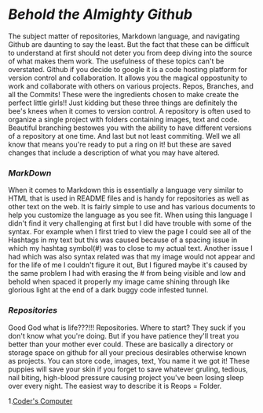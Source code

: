 # _Behold the Almighty Github_ #

The subject matter of repositories, Markdown language, and navigating Github are daunting to say the least. But the fact that these can be difficult to understand at first should not deter you from deep diving into the source of what makes them work. The usefulness of these topics can't be overstated.
Github if you decide to google it is a code hosting platform for version control and collaboration. It allows you the magical oppostunity to work and collaborate with others on various projects. Repos, Branches, and all the Commits! These were the ingredients chosen to make create the perfect little girls!! Just kidding but these three things are definitely the bee's knees when it comes to version control. A repository is often used to organize a single project with folders containing images, text and code. Beautiful branching bestowes you with the ability to have different versions of a repository at one time. And last but not least commiting. Well we all know that means you're ready to put a ring on it! but these are saved changes that include a description of what you may have altered.

### _MarkDown_ ###

When it comes to Markdown this is essentially a language very similar to HTML that is used in README files and is handy for repositories as well as other text on the web. It is fairly simple to use and has various documents to help you customize the language as you see fit. When using this language I didn't find it very challenging at first but I did have trouble with some of the syntax. For example when I first tried to view the page I could see all of the Hashtags in my text but this was caused because of a spacing issue in which my hashtag symbol(#) was to close to my actual text. Another issue I had which was also syntax related was that my image would not appear and for the life of me I couldn't figure it out, But I figured maybe it's caused by the same problem I had with erasing the # from being visible and low and behold when spaced it properly my image came shining through like glorious light at the end of a dark buggy code infested tunnel.

### _Repositories_ ###

Good God what is life???!!! Repositories. Where to start? They suck if you don't know what you're doing. But if you have patience they'll treat you better than your mother ever could. These are basically a directory or storage space on github for all your precious desirables otherwise known as projects. You can store code, images, text, You name it we got it! These puppies will save your skin if you forget to save whatever gruling, tedious, nail biting, high-blood pressure causing project you've been losing sleep over every night. The easiest way to describe it is Reops = Folder.

1.[Coder's Computer](https://marco-senpai.github.io/coders-computer.github.io/)
